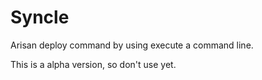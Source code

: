 Syncle
======

Arisan deploy command by using execute a command line.

This is a alpha version, so don't use yet.